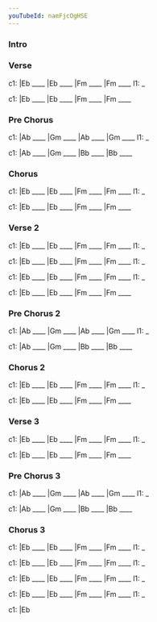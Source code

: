 ```yaml
---
youTubeId: namFjcOgHSE
---
```


### Intro

### Verse

c1: |Eb ____ |Eb ____ |Fm ____ |Fm ____
l1:  _

c1: |Eb ____ |Eb ____ |Fm ____ |Fm ____

### Pre Chorus

c1: |Ab ____ |Gm ____ |Ab ____ |Gm ____
l1:  _

c1: |Ab ____ |Gm ____ |Bb ____ |Bb ____

### Chorus

c1: |Eb ____ |Eb ____ |Fm ____ |Fm ____
l1:  _

c1: |Eb ____ |Eb ____ |Fm ____ |Fm ____

### Verse 2

c1: |Eb ____ |Eb ____ |Fm ____ |Fm ____
l1:  _

c1: |Eb ____ |Eb ____ |Fm ____ |Fm ____
l1:  _

c1: |Eb ____ |Eb ____ |Fm ____ |Fm ____
l1:  _

c1: |Eb ____ |Eb ____ |Fm ____ |Fm ____

### Pre Chorus 2

c1: |Ab ____ |Gm ____ |Ab ____ |Gm ____
l1:  _

c1: |Ab ____ |Gm ____ |Bb ____ |Bb ____

### Chorus 2

c1: |Eb ____ |Eb ____ |Fm ____ |Fm ____
l1:  _

c1: |Eb ____ |Eb ____ |Fm ____ |Fm ____

### Verse 3

c1: |Eb ____ |Eb ____ |Fm ____ |Fm ____
l1:  _

c1: |Eb ____ |Eb ____ |Fm ____ |Fm ____

### Pre Chorus 3

c1: |Ab ____ |Gm ____ |Ab ____ |Gm ____
l1:  _

c1: |Ab ____ |Gm ____ |Bb ____ |Bb ____

### Chorus 3

c1: |Eb ____ |Eb ____ |Fm ____ |Fm ____
l1:  _

c1: |Eb ____ |Eb ____ |Fm ____ |Fm ____
l1:  _

c1: |Eb ____ |Eb ____ |Fm ____ |Fm ____
l1:  _

c1: |Eb ____ |Eb ____ |Fm ____ |Fm ____
l1:  _

c1: |Eb 

